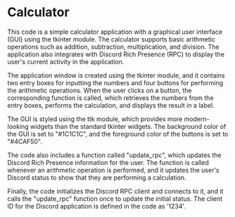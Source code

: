 # Calculator
This code is a simple calculator application with a graphical user interface (GUI) using the tkinter module. The calculator supports basic arithmetic operations such as addition, subtraction, multiplication, and division. The application also integrates with Discord Rich Presence (RPC) to display the user's current activity in the application.

The application window is created using the tkinter module, and it contains two entry boxes for inputting the numbers and four buttons for performing the arithmetic operations. When the user clicks on a button, the corresponding function is called, which retrieves the numbers from the entry boxes, performs the calculation, and displays the result in a label.

The GUI is styled using the ttk module, which provides more modern-looking widgets than the standard tkinter widgets. The background color of the GUI is set to "#1C1C1C", and the foreground color of the buttons is set to "#4CAF50".

The code also includes a function called "update_rpc", which updates the Discord Rich Presence information for the user. The function is called whenever an arithmetic operation is performed, and it updates the user's Discord status to show that they are performing a calculation.

Finally, the code initializes the Discord RPC client and connects to it, and it calls the "update_rpc" function once to update the initial status. The client ID for the Discord application is defined in the code as '1234'.
